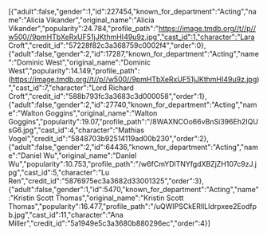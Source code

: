 [{"adult":false,"gender":1,"id":227454,"known_for_department":"Acting","name":"Alicia Vikander","original_name":"Alicia Vikander","popularity":24.784,"profile_path":"https://image.tmdb.org//t//p//w500//9pmHTbXeRxUF51jJKthmHI49u9z.jpg","cast_id":1,"character":"Lara Croft","credit_id":"57228f82c3a368759c0002f4","order":0},{"adult":false,"gender":2,"id":17287,"known_for_department":"Acting","name":"Dominic West","original_name":"Dominic West","popularity":14.149,"profile_path":(https://image.tmdb.org//t//p//w500//9pmHTbXeRxUF51jJKthmHI49u9z.jpg)","cast_id":7,"character":"Lord Richard Croft","credit_id":"588b793fc3a3683c3d000058","order":1},{"adult":false,"gender":2,"id":27740,"known_for_department":"Acting","name":"Walton Goggins","original_name":"Walton Goggins","popularity":19.07,"profile_path":"/8WAXNCOo66vBnSi396Eh2IQUsG6.jpg","cast_id":4,"character":"Mathias Vogel","credit_id":"5848703b92514119ad00b230","order":2},{"adult":false,"gender":2,"id":64436,"known_for_department":"Acting","name":"Daniel Wu","original_name":"Daniel Wu","popularity":10.753,"profile_path":"/w6fCmYDlTNYfgdXBZjZH107c9zJ.jpg","cast_id":5,"character":"Lu Ren","credit_id":"5876975ec3a3682d33001325","order":3},{"adult":false,"gender":1,"id":5470,"known_for_department":"Acting","name":"Kristin Scott Thomas","original_name":"Kristin Scott Thomas","popularity":16.477,"profile_path":"/uQWIPSCkERllLIdrpxee2Eodfpb.jpg","cast_id":11,"character":"Ana Miller","credit_id":"5a1949e5c3a3680b880296ec","order":4}]
